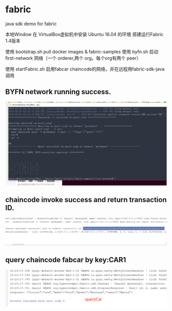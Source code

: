 # fabric
java sdk demo for fabric

本地Window 在 VirtualBox虚拟机中安装 Ubuntu 16.04 的环境
搭建运行Fabric 1.4版本

使用 bootstrap.sh pull docker images & fabric-samples
使用 byfn.sh 启动 first-network 网络（一个 orderer,两个 org，每个org有两个 peer）

使用 startFabric.sh 启用fabcar chaincode的网络，并在远程用fabric-sdk-java调用

## BYFN network running success.
![node running](https://github.com/boy-good/fabric/blob/master/images/BYFN.png)

## chaincode invoke success and return transaction ID.
![chaincode invoke](https://github.com/boy-good/fabric/blob/master/images/Invoke.png)

## query chaincode fabcar by key:CAR1
![chaincode query](https://github.com/boy-good/fabric/blob/master/images/Query.png)
